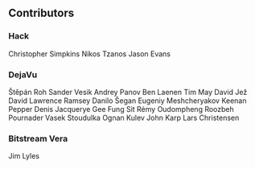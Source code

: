 ## Contributors

### Hack

Christopher Simpkins
Nikos Tzanos
Jason Evans

### DejaVu

Štěpán Roh
Sander Vesik
Andrey Panov
Ben Laenen
Tim May
David Jež
David Lawrence Ramsey
Danilo Šegan
Eugeniy Meshcheryakov
Keenan Pepper
Denis Jacquerye
Gee Fung Sit
Rémy Oudompheng
Roozbeh Pournader
Vasek Stoudulka
Ognan Kulev
John Karp
Lars Christensen

### Bitstream Vera

Jim Lyles

